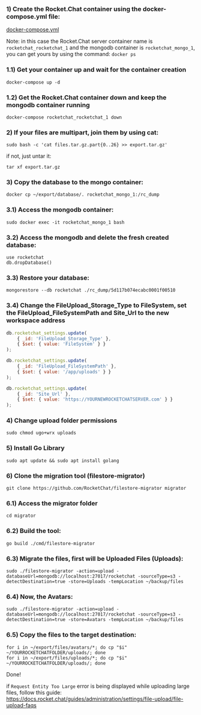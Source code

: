 ### 1) Create the Rocket.Chat container using the docker-compose.yml file:
[docker-compose.yml](https://github.com/hlatki01/rocket.chat/blob/main/docker-compose.yml)

Note: in this case the Rocket.Chat server container name is `rocketchat_rocketchat_1` and the mongodb container is `rocketchat_mongo_1`, you can get yours by using the command: `docker ps`

### 1.1) Get your container up and wait for the container creation
```
docker-compose up -d
```

### 1.2) Get the Rocket.Chat container down and keep the mongodb container running
```
docker-compose rocketchat_rocketchat_1 down
```

### 2) If your files are multipart, join them by using cat:
```
sudo bash -c 'cat files.tar.gz.part{0..26} >> export.tar.gz'
```

if not, just untar it:
```
tar xf export.tar.gz
```

### 3) Copy the database to the mongo container:
```
docker cp ~/export/database/. rocketchat_mongo_1:/rc_dump
```

### 3.1) Access the mongodb container:
```
sudo docker exec -it rocketchat_mongo_1 bash
```

### 3.2) Access the mongodb and delete the fresh created database:
```
use rocketchat
db.dropDatabase()
```

### 3.3) Restore your database:
```
mongorestore --db rocketchat ./rc_dump/5d117b074ecabc0001f00510
```

### 3.4) Change the FileUpload_Storage_Type to FileSystem, set the FileUpload_FileSystemPath and Site_Url to the new workspace address

```js
db.rocketchat_settings.update(
    { _id: 'FileUpload_Storage_Type' },
    { $set: { value: 'FileSystem' } }
);
```

```js
db.rocketchat_settings.update(
    { _id: 'FileUpload_FileSystemPath' },
    { $set: { value: '/app/uploads' } }
);
```

```js
db.rocketchat_settings.update(
    { _id: 'Site_Url' },
    { $set: { value: 'https://YOURNEWROCKETCHATSERVER.com' } }
);
```

### 4) Change upload folder permissions
```
sudo chmod ugo+wrx uploads
```

### 5) Install Go Library
```
sudo apt update && sudo apt install golang
```

### 6) Clone the migration tool (filestore-migrator)
```
git clone https://github.com/RocketChat/filestore-migrator migrator
```

### 6.1) Access the migrator folder
```
cd migrator
```

### 6.2) Build the tool:
```
go build ./cmd/filestore-migrator
```

### 6.3) Migrate the files, first will be Uploaded Files (Uploads):
```
sudo ./filestore-migrator -action=upload -databaseUrl=mongodb://localhost:27017/rocketchat -sourceType=s3 -detectDestination=true -store=Uploads -tempLocation ~/backup/files
```

### 6.4) Now, the Avatars:
```
sudo ./filestore-migrator -action=upload -databaseUrl=mongodb://localhost:27017/rocketchat -sourceType=s3 -detectDestination=true -store=Avatars -tempLocation ~/backup/files
```

### 6.5) Copy the files to the target destination:
```
for i in ~/export/files/avatars/*; do cp "$i" ~/YOURROCKETCHATFOLDER/uploads/; done
for i in ~/export/files/uploads/*; do cp "$i" ~/YOURROCKETCHATFOLDER/uploads/; done
```

Done!

if `Request Entity Too Large` error is being displayed while uploading large files, follow this guide: https://docs.rocket.chat/guides/administration/settings/file-upload/file-upload-faqs


